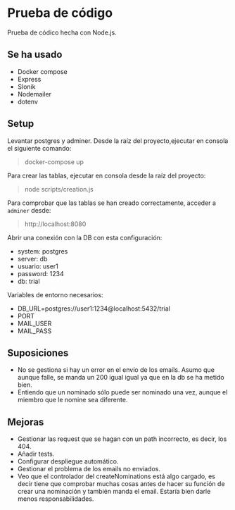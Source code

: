 # Prueba de código

Prueba de códico hecha con Node.js.

## Se ha usado

- Docker compose
- Express
- Slonik
- Nodemailer
- dotenv

## Setup

Levantar postgres y adminer. Desde la raíz del proyecto,ejecutar en consola el siguiente comando: 
> docker-compose up

Para crear las tablas, ejecutar en consola desde la raíz del proyecto: 
> node scripts/creation.js

Para comprobar que las tablas se han creado correctamente, acceder a `adminer` desde: 
> http://localhost:8080

  Abrir una conexión con la DB con esta configuración: 
  - system: postgres
  - server: db
  - usuario: user1
  - password: 1234
  - db: trial

Variables de entorno necesarios: 
  - DB_URL=postgres://user1:1234@localhost:5432/trial
  - PORT
  - MAIL_USER
  - MAIL_PASS


## Suposiciones

+ No se gestiona si hay un error en el envío de los emails. 
  Asumo que aunque falle, se manda un 200 igual igual ya que en la db se ha metido bien. 
+ Entiendo que un nominado sólo puede ser nominado una vez, aunque el miembro que le nomine sea diferente.

## Mejoras

+ Gestionar las request que se hagan con un path incorrecto, es decir, los 404.
+ Añadir tests. 
+ Configurar despliegue automático. 
+ Gestionar el problema de los emails no enviados. 
+ Veo que el controlador del createNominations está algo cargado, es decir tiene que comprobar muchas cosas antes de hacer su función de crear una nominación y también manda el email. Estaría bien darle menos responsabilidades. 